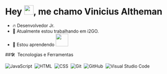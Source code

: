 
<h1 align="left">Hey <img src="https://raw.githubusercontent.com/kaueMarques/kaueMarques/master/hi.gif" height="30px">, me chamo Vinicius Altheman</h1>

- 🔥 Desenvolvedor Jr.
- 🔭 Atualmente estou trabalhando em i2GO.
- 🌱 Estou aprendendo
            <img src="https://cdn.jsdelivr.net/gh/devicons/devicon/icons/php/php-original.svg" width="40" height="40" />
          

##🛠&nbsp; Tecnologias e Ferramentas

![JavaScript](https://img.shields.io/badge/-JavaScript-05122A?style=flat&logo=javascript)&nbsp;
![HTML](https://img.shields.io/badge/-HTML-05122A?style=flat&logo=HTML5)&nbsp;
![CSS](https://img.shields.io/badge/-CSS-05122A?style=flat&logo=CSS3&logoColor=1572B6)&nbsp;
![Git](https://img.shields.io/badge/-Git-05122A?style=flat&logo=git)&nbsp;
![GitHub](https://img.shields.io/badge/-GitHub-05122A?style=flat&logo=github)&nbsp;
![Visual Studio Code](https://img.shields.io/badge/-Visual%20Studio%20Code-05122A?style=flat&logo=visual-studio-code&logoColor=007ACC)&nbsp;

